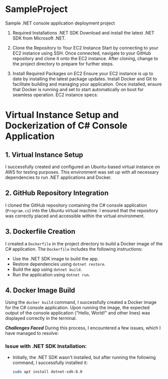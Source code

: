 # SampleProject
Sample .NET console application deployment project

1) Required Installations
.NET SDK
Download and install the latest .NET SDK from Microsoft .NET.

2)  Clone the Repository to Your EC2 Instance
Start by connecting to your EC2 instance using SSH. Once connected, navigate to your GitHub repository and clone it onto the EC2 instance. After cloning, change to the project directory to prepare for further steps.

3) Install Required Packages on EC2
Ensure your EC2 instance is up to date by installing the latest package updates. Install Docker and Git to facilitate building and managing your application. Once installed, ensure that Docker is running and set to start automatically on boot for seamless operation.
EC2 instance specs:

# Virtual Instance Setup and Dockerization of C# Console Application

## 1. Virtual Instance Setup

I successfully created and configured an Ubuntu-based virtual instance on AWS for testing purposes. This environment was set up with all necessary dependencies to run .NET applications and Docker.

## 2. GitHub Repository Integration

I cloned the GitHub repository containing the C# console application (`Program.cs`) into the Ubuntu virtual machine. I ensured that the repository was correctly placed and accessible within the virtual environment.

## 3. Dockerfile Creation

I created a `Dockerfile` in the project directory to build a Docker image of the C# application. The `Dockerfile` includes the following instructions:

- Use the .NET SDK image to build the app.
- Restore dependencies using `dotnet restore`.
- Build the app using `dotnet build`.
- Run the application using `dotnet run`.

## 4. Docker Image Build

Using the `docker build` command, I successfully created a Docker image for the C# console application. Upon running the image, the expected output of the console application ("Hello, World!" and other lines) was displayed correctly in the terminal.

***Challenges Faced***
During this process, I encountered a few issues, which I have managed to resolve:

### Issue with .NET SDK Installation:
- Initially, the .NET SDK wasn't installed, but after running the following command, I successfully installed it:
  ```bash
  sudo apt install dotnet-sdk-8.0


